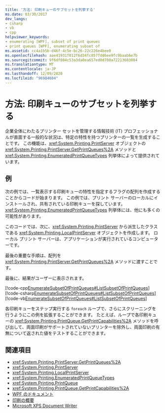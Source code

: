 ```yaml
---
title: '方法: 印刷キューのサブセットを列挙する'
ms.date: 03/30/2017
dev_langs:
- csharp
- vb
- cpp
helpviewer_keywords:
- enumerating [WPF], subset of print queues
- print queues [WPF], enumerating subset of
ms.assetid: cc4a1b5b-d46f-4c5e-bc26-22c226e4bee0
ms.openlocfilehash: aae41931f012f6d34fc057fdd6ee9fc9baab6e7b
ms.sourcegitcommit: 9f6df084c53a3da0ea657ed0d708a72213683084
ms.translationtype: MT
ms.contentlocale: ja-JP
ms.lasthandoff: 12/09/2020
ms.locfileid: "96984604"
---
```

# <a name="how-to-enumerate-a-subset-of-print-queues"></a>方法: 印刷キューのサブセットを列挙する
企業全体にわたるプリンター セットを管理する情報技術 (IT) プロフェッショナルが直面する一般的な状況は、特定の特性を持つプリンターの一覧を生成することです。 この機能は、<xref:System.Printing.PrintServer> オブジェクトの <xref:System.Printing.PrintServer.GetPrintQueues%2A> メソッドと <xref:System.Printing.EnumeratedPrintQueueTypes> 列挙体によって提供されています。  
  
## <a name="example"></a>例  
 次の例では、一覧表示する印刷キューの特性を指定するフラグの配列を作成することからコードが始まります。 この例では、プリント サーバーのローカルにインストールされ、共有されている印刷キューを探しています。 <xref:System.Printing.EnumeratedPrintQueueTypes> 列挙体には、他にも多くの可能性があります。  
  
 このコードでは、次に、<xref:System.Printing.PrintServer> から派生したクラスである <xref:System.Printing.LocalPrintServer> オブジェクトを作成します。 ローカル プリント サーバーは、アプリケーションが実行されているコンピューターです。  
  
 最後の重要な手順は、配列を <xref:System.Printing.PrintServer.GetPrintQueues%2A> メソッドに渡すことです。  
  
 最後に、結果がユーザーに表示されます。  
  
 [!code-cpp[EnumerateSubsetOfPrintQueues#ListSubsetOfPrintQueues](~/samples/snippets/cpp/VS_Snippets_Wpf/EnumerateSubsetOfPrintQueues/CPP/Program.cpp#listsubsetofprintqueues)]
 [!code-csharp[EnumerateSubsetOfPrintQueues#ListSubsetOfPrintQueues](~/samples/snippets/csharp/VS_Snippets_Wpf/EnumerateSubsetOfPrintQueues/CSharp/Program.cs#listsubsetofprintqueues)]
 [!code-vb[EnumerateSubsetOfPrintQueues#ListSubsetOfPrintQueues](~/samples/snippets/visualbasic/VS_Snippets_Wpf/EnumerateSubsetOfPrintQueues/visualbasic/program.vb#listsubsetofprintqueues)]  
  
 各印刷キューをステップ実行する `foreach` ループで、さらにスクリーニングを行うようにこの例を拡張することができます。 たとえば、ループで各印刷キューの <xref:System.Printing.PrintQueue.GetPrintCapabilities%2A> メソッドを呼び出して、両面印刷がサポートされていないプリンターを除外し、両面印刷の有無について返された値をテストすることができます。  
  
## <a name="see-also"></a>関連項目

- <xref:System.Printing.PrintServer.GetPrintQueues%2A>
- <xref:System.Printing.PrintServer>
- <xref:System.Printing.LocalPrintServer>
- <xref:System.Printing.EnumeratedPrintQueueTypes>
- <xref:System.Printing.PrintQueue>
- <xref:System.Printing.PrintQueue.GetPrintCapabilities%2A>
- [WPF のドキュメント](documents-in-wpf.md)
- [印刷の概要](printing-overview.md)
- [Microsoft XPS Document Writer](/windows/win32/printdocs/microsoft-xps-document-writer)
